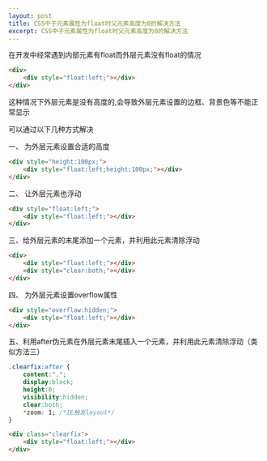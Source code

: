 ```yaml
---
layout: post
title: CSS中子元素属性为float时父元素高度为0的解决方法
excerpt: CSS中子元素属性为float时父元素高度为0的解决方法
---
```


在开发中经常遇到内部元素有float而外层元素没有float的情况

```html
<div>
	<div style="float:left;"></div>
</div>
```

这种情况下外层元素是没有高度的,会导致外层元素设置的边框、背景色等不能正常显示

可以通过以下几种方式解决

一、 为外层元素设置合适的高度
```html
<div style="height:100px;">
	<div style="float:left;height:100px;"></div>	
</div>
```

二、 让外层元素也浮动
```html
<div style="float:left;">
	<div style="float:left;"></div>	
</div>
```

三、给外层元素的末尾添加一个元素，并利用此元素清除浮动

```html
<div>
	<div style="float:left;"></div>
	<div style="clear:both;"></div>
</div>
```

四、 为外层元素设置overflow属性
```html
<div style="overflow:hidden;">
	<div style="float:left;"></div>	
</div>
```

五、利用after伪元素在外层元素末尾插入一个元素，并利用此元素清除浮动（类似方法三）

```css
.clearfix:after { 
	content:"."; 
	display:block; 
	height:0; 
	visibility:hidden; 
	clear:both; 
	*zoom: 1; /*IE触发layout*/
}
```

```html
<div class="clearfix">
	<div style="float:left;"></div>	
</div>
```